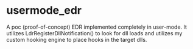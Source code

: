 # usermode_edr
A poc (proof-of-concept) EDR implemented completely in user-mode. It utilizes LdrRegisterDllNotification() to look for dll loads and utilizes my custom hooking engine to place hooks in the target dlls.
